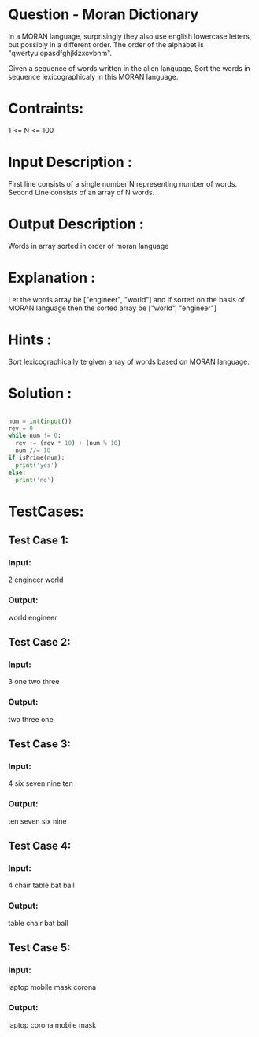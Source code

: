 # Question - Moran Dictionary
In a MORAN language, surprisingly they also use english lowercase letters, but possibly in a different order.
The order of the alphabet is "qwertyuiopasdfghjklzxcvbnm".

Given a sequence of words written in the alien language, 
Sort the words in sequence lexicographicaly in this MORAN language.

# Contraints:
1 <= N <= 100

# Input Description :
First line consists of a single number N representing number of words.
Second Line consists of an array of N words.

# Output Description :
Words in array sorted in order of moran language

# Explanation :
Let the words array be ["engineer", "world"] and if sorted on the basis of MORAN language
then the sorted array be ["world", "engineer"]

# Hints :
Sort lexicographically te given array of words based on MORAN language.

# Solution :
```python

num = int(input())
rev = 0
while num != 0:
  rev += (rev * 10) + (num % 10)
  num //= 10
if isPrime(num):
  print('yes')
else:
  print('no')

```

# TestCases:
## Test Case 1:
### Input:
2
engineer world
### Output:
world engineer


## Test Case 2:
### Input:
3
one two three
### Output:
two three one


## Test Case 3:
### Input:
4
six seven nine ten
### Output:
ten seven six nine


## Test Case 4:
### Input:
4
chair table bat ball
### Output:
table chair bat ball


## Test Case 5:
### Input:
laptop mobile mask corona
### Output:
laptop corona mobile mask
